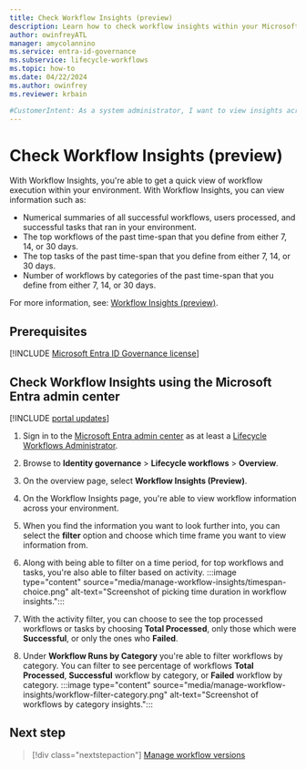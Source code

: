 ```yaml
---
title: Check Workflow Insights (preview)
description: Learn how to check workflow insights within your Microsoft Entra tenant.
author: owinfreyATL
manager: amycolannino
ms.service: entra-id-governance
ms.subservice: lifecycle-workflows
ms.topic: how-to
ms.date: 04/22/2024
ms.author: owinfrey
ms.reviewer: krbain

#CustomerIntent: As a system administrator, I want to view insights across my environment so that I know which workflows, or tasks, are being used the most.
---
```


# Check Workflow Insights (preview)

With Workflow Insights, you're able to get a quick view of workflow execution within your environment. With Workflow Insights, you can view information such as:

- Numerical summaries of all successful workflows, users processed, and successful tasks that ran in your environment.
- The top workflows of the past time-span that you define from either 7, 14, or 30 days.
- The top tasks of the past time-span that you define from either 7, 14, or 30 days.
- Number of workflows by categories of the past time-span that you define from either 7, 14, or 30 days.


For more information, see: [Workflow Insights (preview)](lifecycle-workflow-insights.md).

## Prerequisites

[!INCLUDE [Microsoft Entra ID Governance license](~/includes/entra-entra-governance-license.md)]


## Check Workflow Insights using the Microsoft Entra admin center

[!INCLUDE [portal updates](~/includes/portal-update.md)]

1. Sign in to the [Microsoft Entra admin center](https://entra.microsoft.com) as at least a [Lifecycle Workflows Administrator](~/identity/role-based-access-control/permissions-reference.md#lifecycle-workflows-administrator).

1. Browse to **Identity governance** > **Lifecycle workflows** > **Overview**. 

1. On the overview page, select **Workflow Insights (Preview)**.

1. On the Workflow Insights page, you're able to view workflow information across your environment.

1. When you find the information you want to look further into, you can select the **filter** option and choose which time frame you want to view information from.

1. Along with being able to filter on a time period, for top workflows and tasks, you're also able to filter based on activity.
    :::image type="content" source="media/manage-workflow-insights/timespan-choice.png" alt-text="Screenshot of picking time duration in workflow insights.":::
1. With the activity filter, you can choose to see the top processed workflows or tasks by choosing **Total Processed**, only those which were **Successful**, or only the ones who **Failed**.

1. Under **Workflow Runs by Category** you're able to filter workflows by category. You can filter to see percentage  of workflows **Total Processed**, **Successful** workflow by category, or **Failed** workflow by category.
    :::image type="content" source="media/manage-workflow-insights/workflow-filter-category.png" alt-text="Screenshot of workflows by category insights.":::

## Next step

> [!div class="nextstepaction"]
> [Manage workflow versions](manage-workflow-tasks.md)

